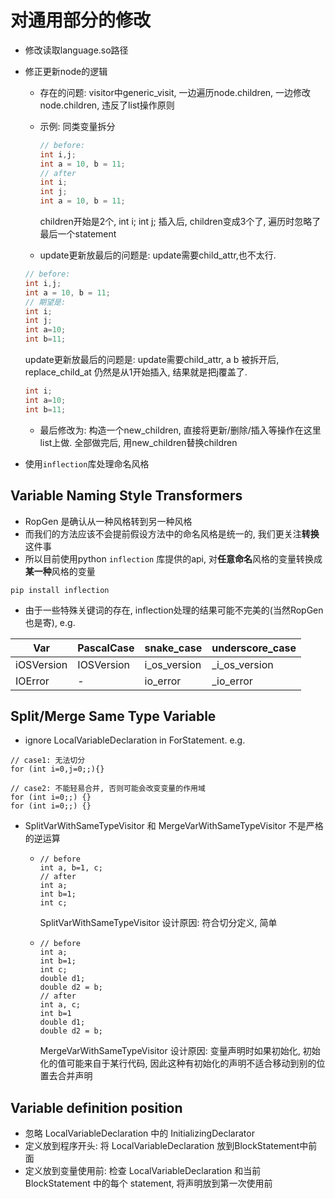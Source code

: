# 对通用部分的修改
- 修改读取language.so路径
- 修正更新node的逻辑
  - 存在的问题: visitor中generic_visit, 一边遍历node.children, 一边修改node.children, 违反了list操作原则
  - 示例: 同类变量拆分
    ```java
    // before:
    int i,j;
    int a = 10, b = 11;
    // after
    int i;
    int j;
    int a = 10, b = 11;
    ```
    children开始是2个, int i; int j; 插入后, children变成3个了, 遍历时忽略了最后一个statement

  - update更新放最后的问题是: update需要child_attr,也不太行. 
  ```Java
  // before:
  int i,j;
  int a = 10, b = 11;
  // 期望是:
  int i;
  int j;
  int a=10;
  int b=11;
  ```
   update更新放最后的问题是: update需要child_attr, a b 被拆开后, replace_child_at 仍然是从1开始插入, 结果就是把j覆盖了.
  ```java
  int i;
  int a=10;
  int b=11;
  ```
  - 最后修改为: 构造一个new_children, 直接将更新/删除/插入等操作在这里list上做. 全部做完后, 用new_children替换children

- 使用`inflection`库处理命名风格

## Variable Naming Style Transformers
- RopGen 是确认从一种风格转到另一种风格
- 而我们的方法应该不会提前假设方法中的命名风格是统一的, 我们更关注**转换**这件事
- 所以目前使用python `inflection` 库提供的api, 对**任意命名**风格的变量转换成**某一种**风格的变量

```
pip install inflection
```

- 由于一些特殊关键词的存在, inflection处理的结果可能不完美的(当然RopGen也是寄), e.g.

| Var | PascalCase | snake_case | underscore_case |
| --- | --- | --- | --- |
| iOSVersion | IOSVersion | i_os_version | _i_os_version |
| IOError | -  | io_error | _io_error |

## Split/Merge Same Type Variable
- ignore LocalVariableDeclaration in ForStatement. e.g.
```
// case1: 无法切分
for (int i=0,j=0;;){}

// case2: 不能轻易合并, 否则可能会改变变量的作用域
for (int i=0;;) {}
for (int i=0;;) {}
```

- SplitVarWithSameTypeVisitor 和 MergeVarWithSameTypeVisitor 不是严格的逆运算
  - ```
    // before
    int a, b=1, c;
    // after
    int a;
    int b=1;
    int c;
    ```
    SplitVarWithSameTypeVisitor 设计原因: 符合切分定义, 简单
  - ```
    // before
    int a;
    int b=1;
    int c;
    double d1;
    double d2 = b;
    // after
    int a, c;
    int b=1
    double d1;
    double d2 = b;
    ```
    MergeVarWithSameTypeVisitor 设计原因: 变量声明时如果初始化, 初始化的值可能来自于某行代码, 因此这种有初始化的声明不适合移动到别的位置去合并声明

## Variable definition position
- 忽略 LocalVariableDeclaration 中的 InitializingDeclarator
- 定义放到程序开头: 将 LocalVariableDeclaration 放到BlockStatement中前面
- 定义放到变量使用前: 检查 LocalVariableDeclaration 和当前 BlockStatement 中的每个 statement, 将声明放到第一次使用前

## 

